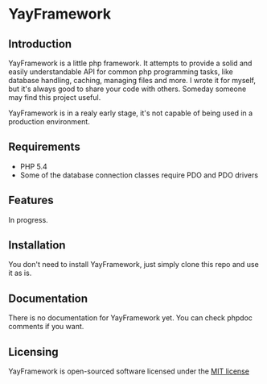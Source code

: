 # YayFramework #

## Introduction ##

YayFramework is a little php framework. It attempts to provide a solid
and easily understandable API for common php programming tasks, like database handling, caching, managing files
and more. I wrote it for myself, but it's always good to share your code with others. Someday someone may find
this project useful.

YayFramework is in a realy early stage, it's not capable of being used in a production environment.

## Requirements ##

* PHP 5.4
* Some of the database connection classes require PDO and PDO drivers

## Features ##

In progress.

## Installation ##

You don't need to install YayFramework, just simply clone this repo and use it as is.

## Documentation ##

There is no documentation for YayFramework yet. You can check phpdoc comments if you want.

## Licensing ##

YayFramework is open-sourced software licensed under the [MIT license](http://opensource.org/licenses/MIT)